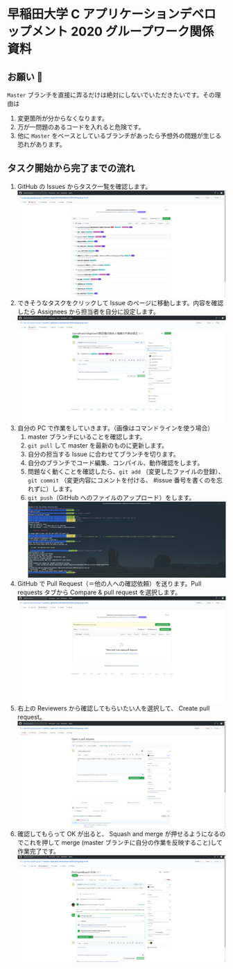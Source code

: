# 早稲田大学 C アプリケーションデベロップメント 2020 グループワーク関係資料

## お願い 🙇

`Master` ブランチを直接に弄るだけは絶対にしないでいただきたいです。その理由は

1. 変更箇所が分からなくなります。
1. 万が一問題のあるコードを入れると危険です。
1. 他に `Master` をベースとしているブランチがあったら予想外の問題が生じる恐れがあります。

## タスク開始から完了までの流れ
1. GitHub の Issues からタスク一覧を確認します。
![](./assets/01.PNG)
1. できそうなタスクをクリックして Issue のページに移動します。内容を確認したら Assignees から担当者を自分に設定します。
![](./assets/02.PNG)
1. 自分の PC で作業をしていきます。（画像はコマンドラインを使う場合）
    1. master ブランチにいることを確認します。
    1. `git pull` して master を最新のものに更新します。
    1. 自分の担当する Issue に合わせてブランチを切ります。
    1. 自分のブランチでコード編集、コンパイル、動作確認をします。
    1. 問題なく動くことを確認したら、`git add` （変更したファイルの登録）、`git commit` （変更内容にコメントを付ける、 #issue 番号を書くのを忘れずに）します。
    1. `git push`（GitHub へのファイルのアップロード）をします。
![](./assets/03.PNG)
1. GitHub で Pull Request（＝他の人への確認依頼）を送ります。Pull requests タブから Compare & pull request を選択します。
![](./assets/04.PNG)
1. 右上の Reviewers から確認してもらいたい人を選択して、 Create pull request。
![](./assets/05.PNG)
1. 確認してもらって OK が出ると、 Squash and merge が押せるようになるのでこれを押して merge (master ブランチに自分の作業を反映すること)して作業完了です。
![](./assets/06.PNG)